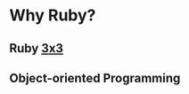 # Why Ruby?

## Ruby <a href="https://blog.heroku.com/ruby-3-by-3" target="_blank">3x3</a>
## Object-oriented Programming
